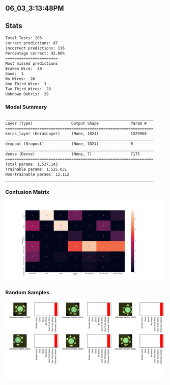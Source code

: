 ## 06_03_3:13:48PM 

## Stats 
```
Total Tests: 203
correct predictions: 87
incorrect predictions: 116
Percentage correct: 42.86%
=======================
Most missed predictions
Broken Wire:  29
Good:  1
No Wires:  26
One Third Wire:  3
Two Third Wires:  28
Unknown Debris:  29
``` 
### Model Summary 
```Model: "sequential"
_________________________________________________________________
Layer (type)                 Output Shape              Param #   
=================================================================
keras_layer (KerasLayer)     (None, 1024)              1529968   
_________________________________________________________________
dropout (Dropout)            (None, 1024)              0         
_________________________________________________________________
dense (Dense)                (None, 7)                 7175      
=================================================================
Total params: 1,537,143
Trainable params: 1,525,031
Non-trainable params: 12,112
_________________________________________________________________
``` 
### Confusion Matrix 
![Confusion Matrix](imgs/06_03_3:13:48PM.png) 
### Random Samples 
![Random Samples](imgs/rand_samples_06_03_3:13:48PM.png) 
